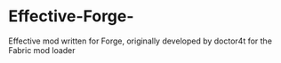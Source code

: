 # Effective-Forge-
Effective mod written for Forge, originally developed by doctor4t for the Fabric mod loader
